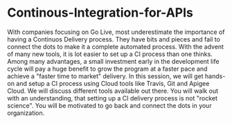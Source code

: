 # Continous-Integration-for-APIs
With companies focusing on Go Live, most underestimate the importance of having a Continuos Delivery process. They have bits and pieces and fail to connect the dots to make it a complete automated process. With the advent of many new tools, it is lot easier to set up a CI process than one thinks. Among many advantages, a small investment early in the development life cycle will pay a huge benefit to grow the program at a faster pace and achieve a "faster time to market" delivery. In this session, we will get hands-on and setup a CI process using Cloud tools like Travis, Git and Apigee Cloud. We will discuss different tools available out there. You will walk out with an understanding, that setting up a CI delivery process is not "rocket science". You will be motivated to go back and connect the dots in your organization.
